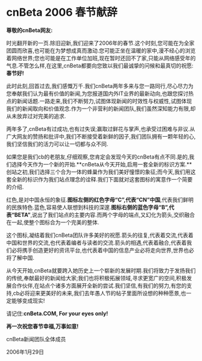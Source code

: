 # cnBeta 2006 春节献辞
**尊敬的cnBeta网友:**

时光翻开新的一页.除旧迎新,我们迎来了2006年的春节.这个时刻,您可能在为全家团圆而欣喜,也可能在为梦想成真而激动.您可能正坐在温暖的家中,漫不经心的浏览着网络世界;您也可能是在工作单位加班,现在暂时还回不了家,只能从网络感受年的气息.不管怎么样,在这里,cnBeta都要向您致以我们最诚挚的问候和最真切的祝愿:**春节好!**

此时此刻,回首过去,我们感慨万千.我们cnBeta两年多来与您一路同行,尽心尽力为您奉献我们认为最有价值的新闻,为您报道国内外IT业界的最新动向,也跟您探讨热点的新闻话题.一路走来,我们不断努力,试图体现新闻的时效性与权威性,试图体现我们的新闻取向和价值观念.作为一个非营利的新闻团队,我们虽然深知能力有限,却从未放弃过对完美的追求.

两年多了,cnBeta有过成功,也有过失误;赢取过鲜花与掌声,也承受过困难与非议.从广大网友的赞扬和批评中,我们不断接受着新鲜的因子,我们团队拥有一颗年轻的心,我们坚信我们的活力可以让一切都与众不同.

如果您是我们cb的老朋友,仔细观察,您肯定会发现今天的cnBeta有点不同.是的,我们选择今天作为一个新的开始.**cnBeta从今天开始,启用一套全新的标识方案.**创站之初,我们选择三个合为一体的蜂巢作为我们美好憧憬的象征;而今天,我们用这套全新的标识作为我们站点理念的诠释.我们下面就对这套图标的寓意作一个简要的介绍.

红色,是对中国永恒的象征.**图标左侧的红色字母“C”,代表“CN”中国**,代表我们鲜明的民族特色.蓝色,容易使人联想到科技的深邃.**图标右侧的蓝色字母“B”,代表“BETA”**,说出了我们站点的主要内容.而两个字母的端点,又幻化为箭头,交织融合在一起,使整个图标合为一个完美的整体.

这个图标,凝结着我们cnBeta团队许多美好的祝愿.箭头的往复,代表着交流,代表着中国和世界的交流,也代表着编者与读者的交流.箭头的相遇,代表着融合,代表着我们必将携手创造更好的资讯平台,也代表着中国的信息产业必将走向世界,世界也必将了解中国.

从今天开始,cnBeta就要跨入她历史上一个崭新的发展时期.我们将致力于发扬我们的传统,奉献最好的新闻给大家;我们也将积极拓展领域,寻求更宽广的空间,积极发展合作伙伴,在站点个诸多方面展开全新的尝试.我们坚信,有我们的努力,有您的支持,cb必将迎来更美好的未来,我们去年愚人节的帖子里面所设想的种种愿景,也一定能够变成现实!

请记住:**cnBeta.COM, For your eyes only!**

**再一次祝您春节幸福,万事如意!**

cnBeta新闻团队全体成员

2006年1月29日